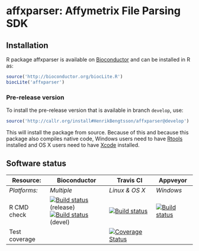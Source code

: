 # affxparser: Affymetrix File Parsing SDK


## Installation
R package affxparser is available on [Bioconductor](http://www.bioconductor.org/packages/devel/bioc/html/affxparser.html) and can be installed in R as:

```r
source('http://bioconductor.org/biocLite.R')
biocLite('affxparser')
```

### Pre-release version

To install the pre-release version that is available in branch `develop`, use:
```r
source('http://callr.org/install#HenrikBengtsson/affxparser@develop')
```
This will install the package from source.  Because of this and because this package also compiles native code, Windows users need to have [Rtools](https://cran.r-project.org/bin/windows/Rtools/) installed and OS X users need to have [Xcode](https://developer.apple.com/xcode/) installed.




## Software status

| Resource:     | Bioconductor        | Travis CI      | Appveyor         |
| ------------- | ------------------- | -------------- | ---------------- |
| _Platforms:_  | _Multiple_          | _Linux & OS X_ | _Windows_        |
| R CMD check   | <a href="http://bioconductor.org/checkResults/release/bioc-LATEST/affxparser/"><img border="0" src="http://bioconductor.org/shields/build/release/bioc/affxparser.svg" alt="Build status"></a> (release)</br><a href="http://bioconductor.org/checkResults/devel/bioc-LATEST/affxparser/"><img border="0" src="http://bioconductor.org/shields/build/devel/bioc/affxparser.svg" alt="Build status"></a> (devel) | <a href="https://travis-ci.org/HenrikBengtsson/affxparser"><img src="https://travis-ci.org/HenrikBengtsson/affxparser.svg" alt="Build status"></a>  | <a href="https://ci.appveyor.com/project/HenrikBengtsson/affxparser"><img src="https://ci.appveyor.com/api/projects/status/github/HenrikBengtsson/affxparser?svg=true" alt="Build status"></a> |
| Test coverage |                     | <a href="https://codecov.io/gh/HenrikBengtsson/affxparser"><img src="https://codecov.io/gh/HenrikBengtsson/affxparser/branch/develop/graph/badge.svg" alt="Coverage Status"/></a>    |                  |
